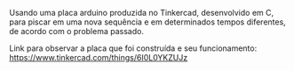 Usando uma placa arduino produzida no Tinkercad, desenvolvido em C, para piscar em uma nova sequência e em determinados tempos diferentes, de acordo com o problema passado.

Link para observar a placa que foi construída e seu funcionamento: https://www.tinkercad.com/things/6I0L0YKZUJz
